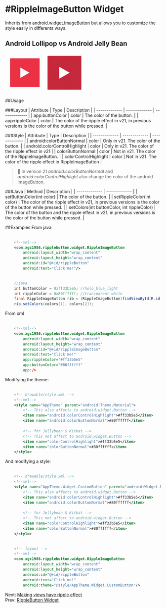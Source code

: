 #RippleImageButton Widget
=========================

Inherits from [android.widget.ImageButton](http://developer.android.com/reference/android/widget/ImageButton.html) but allows you to customize the style easily in differents ways.

## Android Lollipop vs Android Jelly Bean

[![Lollipop](img/RippleImageButtonV21.gif)](demo)[![JellyBean](img/RippleImageButtonV16.gif)](demo)


##Usage

###Layout
| Attribute  | Type | Description |
| ------------- | ------------- | ------------- |
| app:buttonColor  | color  | The color of the button. |
| app:rippleColor  | color  | The color of the ripple effect in v21, in previous versions is the color of the button while pressed. |

###Style
| Attribute  | Type | Description |
| ------------- | ------------- | ------------- |
| android:colorButtonNormal  | color  |  Only in v21. The color of the button. |
| android:colorControlHighlight  | color  | Only in v21. The color of the ripple effect in v21 |
| colorButtonNormal  | color  |  Not in v21. The color of the RippleImageButton. |
| colorControlHighlight  | color  | Not in v21. The color of the ripple effect in RippleImageButton |

> **:paperclip:** In version 21 *android:colorButtonNormal* and *android:colorControlHighlight* also change the color of the android ImageButton.

###Java
| Method  | Description |
| ------------- | ------------- |
| setButtonColor(int color)  | The color of the button. |
| setRippleColor(int color)  | The color of the ripple effect in v21, in previous versions is the color of the button while pressed. |
| setColors(int buttonColor, int rippleColor)  | The color of the button and the ripple effect in v21, in previous versions is the color of the button while pressed. |

##Examples
From java
```xml

	<!--xml-->
    <com.xgc1986.ripplebutton.widget.RippleImageButton
        android:layout_width="wrap_content"
        android:layout_height="wrap_content"
        android:id="@+id/rippleButton"
        android:text="Click me!"/>
```

```java

	//java
	int buttonColor = 0xff33b5e5; //holo_blue_light
	int rippleColor = 0x80ffffff; //transparent white
	final RippleImageButton rib = (RippleImageButton)findViewById(R.id.rippleImageButton);
	rib.setColors(colors[1], colors[2]);
```

From xml
```xml

	<!--xml-->
    <com.xgc1986.ripplebutton.widget.RippleImageButton
        android:layout_width="wrap_content"
        android:layout_height="wrap_content"
        android:id="@+id/rippleImageButton"
        android:text="Click me!"
        app:rippleColor="#ff33b5e5"
        app:buttonColor="#80ffffff"
        app:/>
```

Modifying the theme:

```xml

	<!-- drawable/style.xml -->
	<!--xml-->
    <style name="AppTheme" parent="android:Theme.Material">
    	<!-- This also affects to android.widget.Button -->
    	<item name="android:colorControlHighlight">#ff33b5e5</item>
        <item name="android:colorButtonNormal">#80ffffff</item>

        <!-- for Jellybean & Kitkat -->
        <!-- This not affect to android.widget.Button -->
        <item name="colorControlHighlight">#ff33b5e5</item>
        <item name="colorButtonNormal">#80ffffff</item>
    </style>
```

And modifying a style:

```xml

	<!-- drawable/style.xml -->
	<!--xml-->
    <style name="AppTheme.Widget.CustomButton" parent="android:Widget.Material.Button">
    	<!-- This also affects to android.widget.Button -->
    	<item name="android:colorControlHighlight">#ff33b5e5</item>
        <item name="android:colorButtonNormal">#80ffffff</item>

        <!-- for Jellybean & Kitkat -->
        <!-- This not affect to android.widget.Button -->
        <item name="colorControlHighlight">#ff33b5e5</item>
        <item name="colorButtonNormal">#80ffffff</item>
    </style>
```

```xml

	<!-- layout -->
	<!--xml-->
    <com.xgc1986.ripplebutton.widget.RippleImageButton
        android:layout_width="wrap_content"
        android:layout_height="wrap_content"
        android:id="@+id/rippleButton"
        android:text="Click me!"
        android:theme="@style/AppTheme.Widget.CustomButton"/>
```


Next: [Making views have ripple effect](RippleDrawableHelper.md)<br>
Prev: [RippleButton Widget](RippleButton.md)
